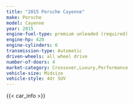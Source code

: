 ```yaml
---
title: "2015 Porsche Cayenne"
make: Porsche
model: Cayenne
year: 2015
engine-fuel-type: premium unleaded (required)
engine-hp: 420
engine-cylinders: 6
transmission-type: Automatic
driven-wheels: all wheel drive
number-of-doors: 4
market-category: Crossover,Luxury,Performance
vehicle-size: Midsize
vehicle-style: 4dr SUV
---
```


{{< car_info >}}
